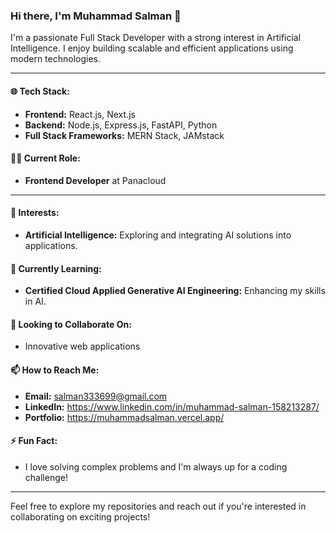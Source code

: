 ### Hi there, I'm Muhammad Salman 👋

I'm a passionate Full Stack Developer with a strong interest in Artificial Intelligence. I enjoy building scalable and efficient applications using modern technologies.

---

#### 🌐 Tech Stack:
- **Frontend:** React.js, Next.js
- **Backend:** Node.js, Express.js, FastAPI, Python
- **Full Stack Frameworks:** MERN Stack, JAMstack

#### 👨‍💻 Current Role:
- **Frontend Developer** at Panacloud

---

#### 👀 Interests:
- **Artificial Intelligence:** Exploring and integrating AI solutions into applications.

#### 🌱 Currently Learning:
- **Certified Cloud Applied Generative AI Engineering:** Enhancing my skills in AI.

#### 💞️ Looking to Collaborate On:
- Innovative web applications

#### 📫 How to Reach Me:
- **Email:** salman333699@gmail.com
- **LinkedIn:** https://www.linkedin.com/in/muhammad-salman-158213287/
- **Portfolio:** https://muhammadsalman.vercel.app/

#### ⚡ Fun Fact:
- I love solving complex problems and I'm always up for a coding challenge!

---

Feel free to explore my repositories and reach out if you're interested in collaborating on exciting projects!

